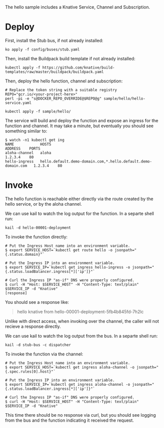 The hello sample includes a Knative Service, Channel and Subscription.

# Deploy

First, install the Stub bus, if not already installed:

```
ko apply -f config/buses/stub.yaml
```

Then, install the Buildpack build template if not already installed:

```shell
kubectl apply -f https://github.com/knative/build-templates/raw/master/buildpack/buildpack.yaml
```

Then, deploy the hello function, channel and subscription:

```shell
# Replace the token string with a suitable registry
REPO="gcr.io/<your-project-here>"
perl -pi -e "s@DOCKER_REPO_OVERRIDE@$REPO@g" sample/hello/hello-service.yaml

kubectl apply -f sample/hello/
```

The service will build and deploy the function and expose an ingress for the function and channel. It may take a minute, but eventually you should see something similar to:

```
$ watch -n1 kubectl get ing
NAME            HOSTS                                                           ADDRESS    PORTS
aloha-channel   aloha                                                           1.2.3.4    80
hello-ingress   hello.default.demo-domain.com,*.hello.default.demo-domain.com   1.2.3.4    80
```

# Invoke

The hello function is reachable either directly via the route created by the hello service, or by the aloha channel.

We can use kail to watch the log output for the function. In a separte shell run:

```
kail -d hello-00001-deployment
```

To invoke the function directly:

```
# Put the Ingress Host name into an environment variable.
$ export SERVICE_HOST=`kubectl get route hello -o jsonpath="{.status.domain}"`

# Put the Ingress IP into an environment variable.
$ export SERVICE_IP=`kubectl get ingress hello-ingress -o jsonpath="{.status.loadBalancer.ingress[*]['ip']}"`

# Curl the Ingress IP "as-if" DNS were properly configured.
$ curl -H "Host: $SERVICE_HOST" -H "Content-Type: text/plain" $SERVICE_IP -d "Knative"
[response]
```

You should see a response like:

> hello knative from hello-00001-deployment-5fb4b845fd-7h2lc

Unlike with direct access, when invoking over the channel, the caller will not recieve a response directly.

We can use kail to watch the log output from the bus. In a separte shell run:

```
kail -d stub-bus -c dispatcher
```

To invoke the function via the channel:

```
# Put the Ingress Host name into an environment variable.
$ export SERVICE_HOST=`kubectl get ingress aloha-channel -o jsonpath="{.spec.rules[0].host}"`

# Put the Ingress IP into an environment variable.
$ export SERVICE_IP=`kubectl get ingress aloha-channel -o jsonpath="{.status.loadBalancer.ingress[*]['ip']}"`

# Curl the Ingress IP "as-if" DNS were properly configured.
$ curl -H "Host: $SERVICE_HOST" -H "Content-Type: text/plain" $SERVICE_IP -d "Knative"
```

This time there should be no response via curl, but you should see logging from the bus and the function indicating it received the request.
